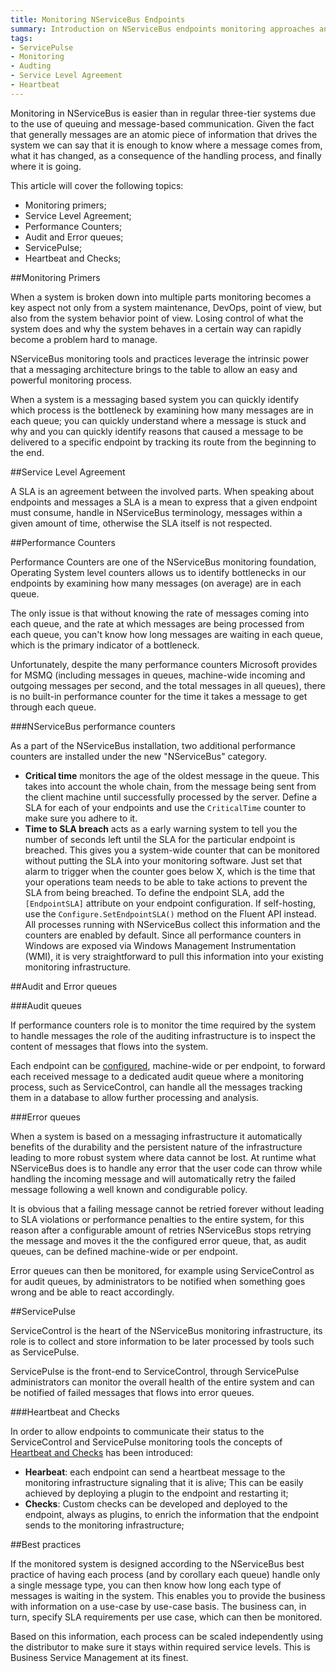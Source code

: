 ```yaml
---
title: Monitoring NServiceBus Endpoints
summary: Introduction on NServiceBus endpoints monitoring approaches and tools
tags:
- ServicePulse
- Monitoring
- Audting
- Service Level Agreement
- Heartbeat
---
```

Monitoring in NServiceBus is easier than in regular three-tier systems due to the use of queuing and message-based communication. Given the fact that generally messages are an atomic piece of information that drives the system we can say that it is enough to know where a message comes from, what it has changed, as a consequence of the handling process, and finally where it is going.

This article will cover the following topics:

* Monitoring primers;
* Service Level Agreement;
* Performance Counters;
* Audit and Error queues;
* ServicePulse;
* Heartbeat and Checks;

##Monitoring Primers

When a system is broken down into multiple parts monitoring becomes a key aspect not only from a system maintenance, DevOps, point of view, but also from the system behavior point of view. Losing control of what the system does and why the system behaves in a certain way can rapidly become a problem hard to manage.

NServiceBus monitoring tools and practices leverage the intrinsic power that a messaging architecture brings to the table to allow an easy and powerful monitoring process.

When a system is a messaging based system you can quickly identify which process is the bottleneck by examining how many messages are in each queue; you can quickly understand where a message is stuck and why and you can quickly identify reasons that caused a message to be delivered to a specific endpoint by tracking its route from the beginning to the end.

##Service Level Agreement

A SLA is an agreement between the involved parts. When speaking about endpoints and messages a SLA is a mean to express that a given endpoint must consume, handle in NServiceBus terminology, messages within a given amount of time, otherwise the SLA itself is not respected.

##Performance Counters

Performance Counters are one of the NServiceBus monitoring foundation, Operating System level counters allows us to identify bottlenecks in our endpoints by examining how many messages (on average) are in each queue.

The only issue is that without knowing the rate of messages coming into each queue, and the rate at which messages are being processed from each queue, you can't know how long messages are waiting in each queue, which is the primary indicator of a bottleneck.

Unfortunately, despite the many performance counters Microsoft provides for MSMQ (including messages in queues, machine-wide incoming and outgoing messages per second, and the total messages in all queues), there is no built-in performance counter for the time it takes a message to get through each queue.

###NServiceBus performance counters

As a part of the NServiceBus installation, two additional performance counters are installed under the new "NServiceBus" category.

* **Critical time** monitors the age of the oldest message in the queue. This takes into account the whole chain, from the message being sent from the client machine until successfully processed by the server. Define a SLA for each of your endpoints and use the `CriticalTime` counter to make sure you adhere to it.
* **Time to SLA breach** acts as a early warning system to tell you the number of seconds left until the SLA for the particular endpoint is breached. This gives you a system-wide counter that can be monitored without putting the SLA into your monitoring software. Just set that alarm to trigger when the counter goes below X, which is the time that your operations team needs to be able to take actions to prevent the SLA from being breached. To define the endpoint SLA, add the `[EndpointSLA]` attribute on your endpoint configuration. If self-hosting, use the `Configure.SetEndpointSLA()` method on the Fluent API instead. All processes running with NServiceBus collect this information and the counters are enabled by default. Since all performance counters in Windows are exposed via Windows Management Instrumentation (WMI), it is very straightforward to pull this information into your existing monitoring infrastructure.

##Audit and Error queues

###Audit queues

If performance counters role is to monitor the time required by the system to handle messages the role of the auditing infrastructure is to inspect the content of messages that flows into the system.

Each endpoint can be [configured](/NServiceBus/auditing-with-nservicebus), machine-wide or per endpoint, to forward each received message to a dedicated audit queue where a monitoring process, such as ServiceControl, can handle all the messages tracking them in a database to allow further processing and analysis.

###Error queues

When a system is based on a messaging infrastructure it automatically benefits of the durability and the persistent nature of the infrastructure leading to more robust system where data cannot be lost. At runtime what NServiceBus does is to handle any error that the user code can throw while handling the incoming message and will automatically retry the failed message following a well known and condigurable policy.

It is obvious that a failing message cannot be retried forever without leading to SLA violations or performance penalties to the entire system, for this reason after a configurable amount of retries NServiceBus stops retrying the message and moves it the the configured error queue, that, as audit queues, can be defined machine-wide or per endpoint.

Error queues can then be monitored, for example using ServiceControl as for audit queues, by administrators to be notified when something goes wrong and be able to react accordingly.

##ServicePulse

ServiceControl is the heart of the NServiceBus monitoring infrastructure, its role is to collect and store information to be later processed by tools such as ServicePulse.

ServicePulse is the front-end to ServiceControl, through ServicePulse administrators can monitor the overall health of the entire system and can be notified of failed messages that flows into error queues.

###Heartbeat and Checks

In order to allow endpoints to communicate their status to the ServiceControl and ServicePulse monitoring tools the concepts of [Heartbeat and Checks](/ServicePulse/how-to-configure-endpoints-for-monitoring) has been introduced:

* **Hearbeat**: each endpoint can send a heartbeat message to the monitoring infrastructure signaling that it is alive; This can be easily achieved by deploying a plugin to the endpoint and restarting it;
* **Checks**: Custom checks can be developed and deployed to the endpoint, always as plugins, to enrich the information that the endpoint sends to the monitoring infrastructure;

##Best practices

If the monitored system is designed according to the NServiceBus best practice of having each process (and by corollary each queue) handle only a single message type, you can then know how long each type of messages is waiting in the system. This enables you to provide the business with information on a use-case by use-case basis. The business can, in turn, specify SLA requirements per use case, which can then be monitored.

Based on this information, each process can be scaled independently using the distributor to make sure it stays within required service levels. This is Business Service Management at its finest.
